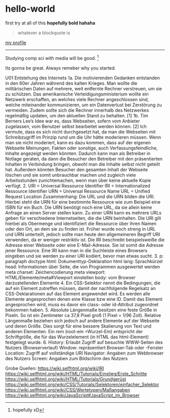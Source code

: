 # hello-world
first try at all of this
**hopefully bold hahaha**
> whatever a blockquote is

[my profile](https://github.com/Skzter)

---

Studying comp sci with media will be good. [^1]
[^1]: hopefully xD

Its gonna be great. Always remeber why you started.

U01
Entstehung des Internets
1a.
Die motivierenden Gedanken entstanden in den 60er Jahren während des kalten Krieges. Man wollte die militärischen Daten auf mehrere, weit entfernte Rechner verstreuen, um sie zu schützen. Das amerikanische Verteidigungsministerium wollte ein Netzwerk erschaffen, an welches viele Rechner angeschlossen sind, welche miteinander kommunizieren, um ein Datenverlust bei Zerstörung zu vermeiden. Zudem sollte sich die Rechner innerhalb des Netzwerkes regelmäßig updaten, um den aktuellen Stand zu behalten. [1]
1b.
Tim Berners Lee’s Idee war es, dass Webseiten, sofern vom Anbieter zugelassen, vom Benutzer selbst bearbeitet werden können. [2]
Ich vermute, dass es sich nicht durchgesetzt hat, da man die Webseiten mit Schreibzugriff im Prinzip rund um die Uhr hätte moderieren müssen. Wenn man sie nicht moderiert, kann es dazu kommen, dass auf der eigenen Webseite Meinungen, Fakten oder sonstige, auch Verfassungsfeindliche, Inhalte angezeigt werden könnten. Dadurch kann man als Betreiber in Notlage geraten, da dann die Besucher den Betreiber mit den präsentierten Inhalten in Verbindung bringen, obwohl man die Inhalte selbst nicht geteilt hat. Außerdem könnten Besucher den gesamten Inhalt der Webseite löschen und sie somit unbrauchbar machen und zugleich viele Arbeitsstunden zunichtemachen, wenn man über keine aktuelle Kopie verfügt.
2.
URI = Universal Ressource Identifier
IRI = Internationalized Ressource Identifier
URN = Universal Ressource Name
URL = Unified Request Location
Zusammenhang:
Die URL und die URN bilden die URI. Hierbei steht die URN für eine bestimmte Ressource wie zum Beispiel eine ISBN für ein Buch. Die URN benötigt noch eine URL, da sie allein keine Anfrage an einen Server stellen kann. Zu einer URN kann es mehrere URLs geben für verschiedene Internetseiten, die die URN beinhalten. Die URI gilt hierbei als Obermenge und identifiziert die Ressource über ihren Namen oder den Ort, an dem sie zu finden ist. Früher wurde noch streng in URL und URN unterteilt, jedoch sollte man heute den allgemeineren Begriff URI verwenden, da er weniger restriktiv ist. Die IRI beschreibt beispielsweiße die Adresse einer Webseite oder eine E-Mail-Adresse. Sie ist somit die Adresse jener Ressource. Eine IRI kann man in die Suchleiste eines Browsers eingeben und sie werden zu einer URI kodiert, bevor man etwas sucht.
3.
p: paragraph
doctype html: Dokumenttyp-Deklaration
html lang: Sprachkürzel
head: Informationen über Seite, die von Programmen ausgewertet werden
meta charset: Zeichencodierung
meta viewport: HTML/Elemente/meta#Viewport einstellen
body: vom Browser darzustellenden Elemente
4.
Ein CSS-Selektor nennt die Bedingungen, die auf ein Element zutreffen müssen, damit der nachfolgende Regelsatz an CSS-Deklarationen auf das Element angewendet wird.
Es werden alle Elemente angesprochen denen eine Klasse bzw eine ID. Damit das Element angesprochen wird, muss es davor ein class- oder id-Attribut zugeordnet bekommen haben.
5.
Absolute Längenmaße besitzen eine feste Größe in Pixeln. So ist ein Zentimeter ca 37,8 Pixel groß (1 Pixel = 1/96 Zoll). Relative Längenmaße beziehen sich jedoch auf andere Elemente auf der Webseite und deren Größe. Dies sorgt für eine bessere Skalierung von Text und anderen Elementen.
Ein rem (root-em =Wurzel-Em) entspricht der Schriftgröße, die für das Wurzelelement (in HTML das html-Element) festgelegt wurde.
6.
History: Erlaubt Zugriff auf besuchte WWW-Seiten des Nutzers (Browserverlauf)
Window: repräsentiert Browser-Tab oder -Fenster
Location: Zugriff auf vollständige URI
Navigator: Angaben zum Webbrowser des Nutzers
Screen: Angaben zum Bildschirm des Nutzers

Grobe Quellen:
https://wiki.selfhtml.org/wiki/IRI
https://wiki.selfhtml.org/wiki/HTML/Tutorials/Einstieg/Erste_Schritte
https://wiki.selfhtml.org/wiki/HTML/Tutorials/Grundgerüst
https://wiki.selfhtml.org/wiki/CSS/Tutorials/Selektoren/einfacher_Selektor
https://wiki.selfhtml.org/wiki/CSS/Wertetypen/Maßangaben
https://wiki.selfhtml.org/wiki/JavaScript#JavaScript_im_Browser
